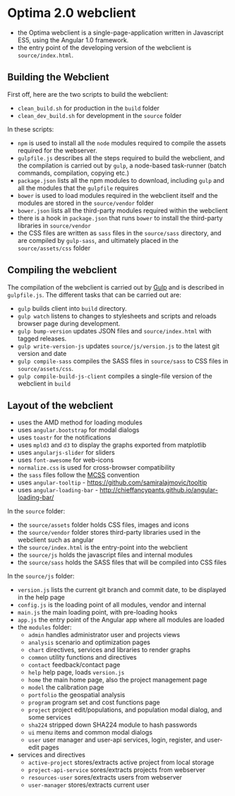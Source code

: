 
# Optima 2.0 webclient

- the Optima webclient is a single-page-application written in 
  Javascript ES5, using the Angular 1.0 framework.
- the entry point of the developing version of the webclient is `source/index.html`. 

## Building the Webclient

First off, here are the two scripts to build the webclient:

- `clean_build.sh` for production in the `build` folder
- `clean_dev_build.sh` for development in the `source` folder

In these scripts:
 
- `npm` is used to install all the `node` modules
required to compile the assets required for the webserver.  
- `gulpfile.js` describes all the steps required to build the
  webclient, and the compilation is carried out by `gulp`, a node-based
  task-runner (batch commands, compilation, copying etc.)
- `package.json` lists all the npm modules to download, including
  `gulp` and all the modules that the `gulpfile` requires
- `bower` is used to load modules required in the webclient itself
  and the modules are stored in the `source/vendor` folder
- `bower.json` lists all the third-party modules required
  within the webclient
- there is a hook in `package.json` that runs `bower` to install
  the third-party libraries in `source/vendor`
- the CSS files are written as `sass` files in the `source/sass`
  directory, and are compiled by `gulp-sass`, and
  ultimately placed in the `source/assets/css` folder

## Compiling the webclient

The compilation of the webclient is carried out by [Gulp](http://gulpjs.com/) and is 
described in `gulpfile.js`. The different tasks that can be carried out are:
 
- `gulp` builds client into `build` directory.
- `gulp watch` listens to changes to stylesheets and scripts and reloads browser page during development.
- `gulp bump-version` updates JSON files and `source/index.html` with tagged releases.
- `gulp write-version-js` updates `source/js/version.js` to the latest git version and date
- `gulp compile-sass` compiles the SASS files in `source/sass` to CSS files in `source/assets/css`.
- `gulp compile-build-js-client` compiles a single-file version of the webclient in `build`

## Layout of the webclient

- uses the AMD method for loading modules
- uses `angular.bootstrap` for modal dialogs
- uses `toastr` for the notifications
- uses `mpld3` and `d3` to display the graphs exported from matplotlib
- uses `angularjs-slider` for sliders
- uses `font-awesome` for web-icons
- `normalize.css` is used for cross-browser compatibility
- the `sass` files follow the [MCSS](http://operatino.github.io/MCSS/en/) convention
- uses `angular-tooltip` - https://github.com/samiralajmovic/tooltip
- uses `angular-loading-bar` - http://chieffancypants.github.io/angular-loading-bar/

In the `source` folder:

- the `source/assets` folder holds CSS files, images and icons
- the `source/vendor` folder stores third-party libraries used in the webclient such as angular
- the `source/index.html` is the entry-point into the webclient
- the `source/js` holds the javascript files and internal modules
- the `source/sass` holds the SASS files that will be compiled into CSS files

In the `source/js` folder:

- `version.js` lists the current git branch and commit date, to be displayed in the help page
- `config.js` is the loading point of all modules, vendor and internal
- `main.js` the main loading point, with pre-loading hooks
- `app.js` the entry point of the Angular app where all modules are loaded
- the `modules` folder:
    - `admin` handles administrator user and projects views
    - `analysis` scenario and optimization pages
    - `chart` directives, services and libraries to render graphs
    - `common` utility functions and directives
    - `contact` feedback/contact page
    - `help` help page, loads `version.js`
    - `home` the main home page, also the project management page
    - `model` the calibration page
    - `portfolio` the geospatial analysis
    - `program` program set and cost functions page
    - `project` project edit/populations, and population modal dialog, and some services
    - `sha224` stripped down SHA224 module to hash passwords
    - `ui` menu items and common modal dialogs
    - `user` user manager and user-api services, login, register, and user-edit pages
- services and directives
    - `active-project` stores/extracts active project from local storage
    - `project-api-service` sores/extracts projects from webserver
    - `resources-user` sores/extracts users from webserver
    - `user-manager` stores/extracts current user






